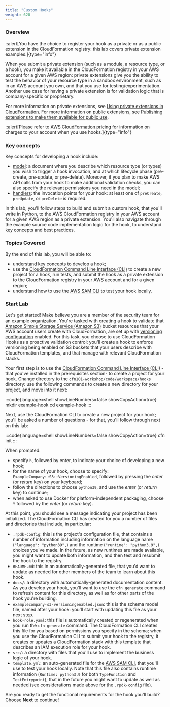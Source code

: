 ```yaml
---
title: "Custom Hooks"
weight: 620
---
```


### Overview
::alert[You have the choice to register your hook as a private or as a public extension in the CloudFormation registry: this lab covers private extension examples.]{type="info"}

When you submit a private extension (such as a module, a resource type, or a hook), you make it available in the CloudFormation registry in your AWS account for a given AWS region: private extensions give you the ability to test the behavior of your resource type in a sandbox environment, such as in an AWS account you own, and that you use for testing/experimentation. Another use case for having a private extension is for validation logic that is company-specific or proprietary.

For more information on private extensions, see [Using private extensions in CloudFormation](https://docs.aws.amazon.com/AWSCloudFormation/latest/UserGuide/registry-register.html). For more information on public extensions, see [Publishing extensions to make them available for public use](https://docs.aws.amazon.com/cloudformation-cli/latest/userguide/publish-extension.html).

::alert[Please refer to [AWS CloudFormation pricing](https://aws.amazon.com/cloudformation/pricing/) for information on charges to your account when you use hooks.]{type="info"}


### Key concepts

Key concepts for developing a hook include:

* [model](https://docs.aws.amazon.com/cloudformation-cli/latest/hooks-userguide/hooks-model.html): a document where you describe which resource type (or types) you wish to trigger a hook invocation, and at which lifecycle phase (pre-create, pre-update, or pre-delete). Moreover, if you plan to make AWS API calls from your hook to make additional validation checks, you can also specify the relevant permissions you need in the model;
* [handlers](https://docs.aws.amazon.com/cloudformation-cli/latest/hooks-userguide/hooks-model.html#model-hook-project-add-handler): the invocation points for your hook: at least one of `preCreate`, `preUpdate`, or `preDelete` is required.

In this lab, you'll follow steps to build and submit a custom hook, that you'll write in Python, to the AWS CloudFormation registry in your AWS account for a given AWS region as a private extension. You'll also navigate through the example source code implementation logic for the hook, to understand key concepts and best practices.


### Topics Covered

By the end of this lab, you will be able to:

* understand key concepts to develop a hook;
* use the [CloudFormation Command Line Interface (CLI)](https://docs.aws.amazon.com/cloudformation-cli/latest/userguide/what-is-cloudformation-cli.html) to create a new project for a hook, run tests, and submit the hook as a private extension to the CloudFormation registry in your AWS account and for a given region;
* understand how to use the [AWS SAM CLI](https://docs.aws.amazon.com/serverless-application-model/latest/developerguide/serverless-sam-cli-install.html) to test your hook locally.


### Start Lab

Let's get started! Make believe you are a member of the security team for an example organization. You're tasked with creating a hook to validate that [Amazon Simple Storage Service (Amazon S3)](https://aws.amazon.com/s3/) bucket resources that your AWS account users create with CloudFormation, are set up with [versioning configuration](https://docs.aws.amazon.com/AWSCloudFormation/latest/UserGuide/aws-resource-s3-bucket.html#cfn-s3-bucket-versioningconfiguration) enabled. For this task, you choose to use CloudFormation Hooks as a proactive validation control: you'll create a hook to enforce versioning being enabled on S3 buckets that your users describe with CloudFormation templates, and that manage with relevant CloudFormation stacks.

Your first step is to use the [CloudFormation Command Line Interface (CLI)](https://docs.aws.amazon.com/cloudformation-cli/latest/userguide/what-is-cloudformation-cli.html) -that you've installed in the prerequisites section- to create a project for your hook. Change directory to the `cfn101-workshop/code/workspace/hooks` directory: use the following commands to create a new directory for your project, and move into it next:

:::code{language=shell showLineNumbers=false showCopyAction=true}
mkdir example-hook
cd example-hook
:::

Next, use the CloudFormation CLI to create a new project for your hook; you'll be asked a number of questions - for that, you'll follow through next on this lab:

:::code{language=shell showLineNumbers=false showCopyAction=true}
cfn init
:::

When prompted:

- specify `h`, followed by enter, to indicate your choice of developing a new hook;
- for the name of your hook, choose to specify: `ExampleCompany::S3::VersioningEnabled`, followed by pressing the _enter_ (or _return_ key) on your keyboard;
- follow the directions to choose `python39`, and use the _enter_ (or _return_ key) to continue;
- when asked to use Docker for platform-independent packaging, choose `Y` followed by the _enter_ (or _return_ key).

At this point, you should see a message indicating your project has been initialized. The CloudFormation CLI has created for you a number of files and directories that include, in particular:

- `.rpdk-config`: this is the project's configuration file, that contains a number of information including information on the language name (`"language": "python39",`) and the runtime (`"runtime": "python3.9",`) choices you've made. In the future, as new runtimes are made available, you might want to update both information, and then test and resubmit the hook to the registry.
- `README.md`: this in an automatically-generated file, that you'd want to update as needed for other members of the team to learn about this hook.
- `docs/`: a directory with automatically-generated documentation content. As you develop your hook, you'll want to use the `cfn generate` command to refresh content for this directory, as well as for other parts of the hook you're building.
- `examplecompany-s3-versioningenabled.json`: this is the schema model file, named after your hook: you'll start with updating this file as your next step.
- `hook-role.yaml`: this file is automatically created or regenerated when you run the `cfn generate` command. The CloudFormation CLI creates this file for you based on permissions you specify in the schema; when you use the CloudFormation CLI to submit your hook to the registry, it creates or updates a CloudFormation stack with this template that describes an IAM execution role for your hook.
- `src/`: a directory with files that you'll use to implement the business logic of your hook.
- `template.yml`: an auto-generated file for the [AWS SAM CLI](https://docs.aws.amazon.com/serverless-application-model/latest/developerguide/serverless-sam-reference.html#serverless-sam-cli), that you'll use to test your hook locally. Note that this file also contains runtime information (`Runtime: python3.9` for both `TypeFunction` and `TestEntrypoint`), that in the future you might want to update as well as needed (see considerations made above for the `.rpdk-config` file).

Are you ready to get the functional requirements for the hook you'll build? Choose **Next** to continue!
